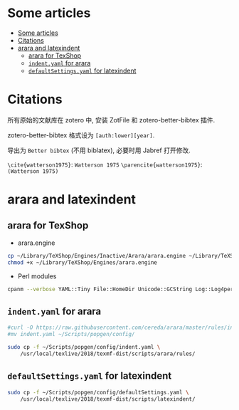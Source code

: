 # Some articles

[TOC levels=1-3]: # " "
- [Some articles](#some-articles)
- [Citations](#citations)
- [arara and latexindent](#arara-and-latexindent)
    - [arara for TexShop](#arara-for-texshop)
    - [`indent.yaml` for arara](#indentyaml-for-arara)
    - [`defaultSettings.yaml` for latexindent](#defaultsettingsyaml-for-latexindent)


# Citations

所有原始的文献库在 zotero 中, 安装 ZotFile 和 zotero-better-bibtex 插件.

zotero-better-bibtex 格式设为 `[auth:lower][year]`.

导出为 `Better bibtex` (不用 biblatex), 必要时用 Jabref 打开修改.

`\cite{watterson1975}`: `Watterson 1975` `\parencite{watterson1975}`: `(Watterson 1975)`

# arara and latexindent

## arara for TexShop

* arara.engine

```bash
cp ~/Library/TeXShop/Engines/Inactive/Arara/arara.engine ~/Library/TeXShop/Engines/
chmod +x ~/Library/TeXShop/Engines/arara.engine

```

* Perl modules

```bash
cpanm --verbose YAML::Tiny File::HomeDir Unicode::GCString Log::Log4perl Log::Dispatch::File

```

## `indent.yaml` for arara

```bash
#curl -O https://raw.githubusercontent.com/cereda/arara/master/rules/indent.yaml
#mv indent.yaml ~/Scripts/popgen/config/

sudo cp -f ~/Scripts/popgen/config/indent.yaml \
    /usr/local/texlive/2018/texmf-dist/scripts/arara/rules/

```

## `defaultSettings.yaml` for latexindent

```bash
sudo cp -f ~/Scripts/popgen/config/defaultSettings.yaml \
    /usr/local/texlive/2018/texmf-dist/scripts/latexindent/

```

